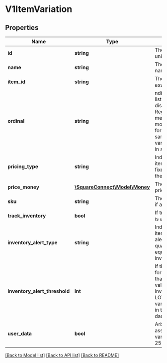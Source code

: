 # V1ItemVariation

## Properties
Name | Type | Description | Notes
------------ | ------------- | ------------- | -------------
**id** | **string** | The item variation&#39;s unique ID. | [optional] 
**name** | **string** | The item variation&#39;s name. | [optional] 
**item_id** | **string** | The ID of the variation&#39;s associated item. | [optional] 
**ordinal** | **string** | ndicates the variation&#39;s list position when displayed in Square Register and the merchant dashboard. If more than one variation for the same item has the same ordinal value, those variations are displayed in alphabetical order | [optional] 
**pricing_type** | **string** | Indicates whether the item variation&#39;s price is fixed or determined at the time of sale. | [optional] 
**price_money** | [**\SquareConnect\Model\Money**](Money.md) | The item variation&#39;s price, if any. | [optional] 
**sku** | **string** | The item variation&#39;s SKU, if any. | [optional] 
**track_inventory** | **bool** | If true, inventory tracking is active for the variation. | [optional] 
**inventory_alert_type** | **string** | Indicates whether the item variation displays an alert when its inventory quantity is less than or equal to its inventory_alert_threshold. | [optional] 
**inventory_alert_threshold** | **int** | If the inventory quantity for the variation is less than or equal to this value and inventory_alert_type is LOW_QUANTITY, the variation displays an alert in the merchant dashboard. | [optional] 
**user_data** | **bool** | Arbitrary metadata associated with the variation. Cannot exceed 255 characters. | [optional] 

[[Back to Model list]](../README.md#documentation-for-models) [[Back to API list]](../README.md#documentation-for-api-endpoints) [[Back to README]](../README.md)


